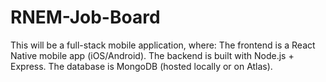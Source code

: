 # RNEM-Job-Board
This will be a full-stack mobile application, where:  The frontend is a React Native mobile app (iOS/Android).  The backend is built with Node.js + Express.  The database is MongoDB (hosted locally or on Atlas).
